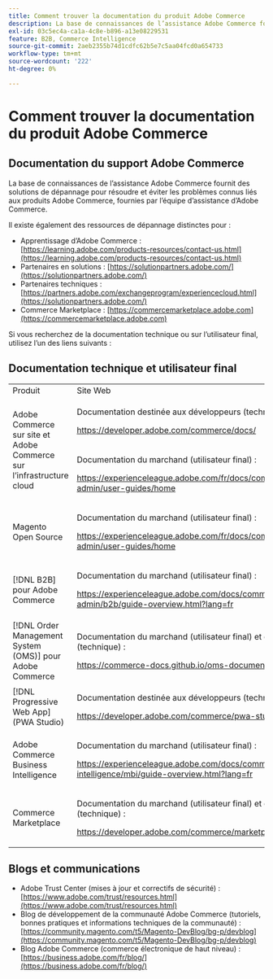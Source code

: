 ```yaml
---
title: Comment trouver la documentation du produit Adobe Commerce
description: La base de connaissances de l’assistance Adobe Commerce fournit des solutions de dépannage pour résoudre et éviter les problèmes connus liés aux produits Adobe Commerce, fournies par l’équipe d’assistance d’Adobe Commerce.
exl-id: 03c5ec4a-ca1a-4c8e-b896-a13e08229531
feature: B2B, Commerce Intelligence
source-git-commit: 2aeb2355b74d1cdfc62b5e7c5aa04fcd0a654733
workflow-type: tm+mt
source-wordcount: '222'
ht-degree: 0%

---
```


# Comment trouver la documentation du produit Adobe Commerce

## Documentation du support Adobe Commerce

La base de connaissances de l’assistance Adobe Commerce fournit des solutions de dépannage pour résoudre et éviter les problèmes connus liés aux produits Adobe Commerce, fournies par l’équipe d’assistance d’Adobe Commerce.

Il existe également des ressources de dépannage distinctes pour :

* Apprentissage d’Adobe Commerce : [https://learning.adobe.com/products-resources/contact-us.html](https://learning.adobe.com/products-resources/contact-us.html)
* Partenaires en solutions : [https://solutionpartners.adobe.com/](https://solutionpartners.adobe.com/)
* Partenaires techniques : [https://partners.adobe.com/exchangeprogram/experiencecloud.html](https://solutionpartners.adobe.com/)
* Commerce Marketplace : [https://commercemarketplace.adobe.com](https://commercemarketplace.adobe.com)

Si vous recherchez de la documentation technique ou sur l’utilisateur final, utilisez l’un des liens suivants :

## Documentation technique et utilisateur final

<table>
<tbody>
<tr>
<td>Produit</td>
<td>Site Web</td>
</tr>
<tr>
<td rowspan="2">Adobe Commerce sur site et
Adobe Commerce sur l’infrastructure cloud</td>
<td>
<p>Documentation destinée aux développeurs (technique) :</p>
<p><a href="https://developer.adobe.com/commerce/docs/">https://developer.adobe.com/commerce/docs/</a></p>
</td>
</tr>
<tr>
<td>
<p>Documentation du marchand (utilisateur final) :</p>
<p><a href="https://experienceleague.adobe.com/fr/docs/commerce-admin/user-guides/home">https://experienceleague.adobe.com/fr/docs/commerce-admin/user-guides/home</a></p>
</td>
</tr>
<tr>
<td>
<p>Magento Open Source</p>
<p> </p>
</td>
<td>
<p>Documentation du marchand (utilisateur final) :</p>
<p><a href="https://experienceleague.adobe.com/fr/docs/commerce-admin/user-guides/home">https://experienceleague.adobe.com/fr/docs/commerce-admin/user-guides/home</a></p>
</td>
</tr>
<tr>
<td>
<p>[!DNL B2B] pour Adobe Commerce</p>
<p> </p>
</td>
<td>
<p>Documentation du marchand (utilisateur final) :</p>
<p><a href="https://experienceleague.adobe.com/docs/commerce-admin/b2b/guide-overview.html?lang=fr">https://experienceleague.adobe.com/docs/commerce-admin/b2b/guide-overview.html?lang=fr</a></p>
</td>
</tr>
<tr>
<td>[!DNL Order Management System (OMS)] pour Adobe Commerce</td>
<td>
<p>Documentation du marchand (utilisateur final) et du développeur (technique) :</p>
<p><a href="https://commerce-docs.github.io/oms-documentation-archive/">https://commerce-docs.github.io/oms-documentation-archive/</a></p>
</td>
</tr>
<tr>
<td>[!DNL Progressive Web App] (PWA Studio)</td>
<td>
<p>Documentation destinée aux développeurs (technique) :</p>
<p><a href="https://developer.adobe.com/commerce/pwa-studio/">https://developer.adobe.com/commerce/pwa-studio/</a></p>
</td>
</tr>
<tr>
<td>Adobe Commerce Business Intelligence</td>
<td>
<p>Documentation du marchand (utilisateur final) :</p>
<p><a href="https://experienceleague.adobe.com/docs/commerce-business-intelligence/mbi/guide-overview.html?lang=fr">https://experienceleague.adobe.com/docs/commerce-business-intelligence/mbi/guide-overview.html?lang=fr</a></p>
</td>
</tr>
<tr>
<td>Commerce Marketplace</td>
<td>
<p>Documentation du marchand (utilisateur final) et du développeur (technique) :</p>
<p><a href="https://developer.adobe.com/commerce/marketplace/guides/sellers/">https://developer.adobe.com/commerce/marketplace/guides/sellers/</a></p>
</td>
</tr>
</tbody>
</table>


## Blogs et communications

* Adobe Trust Center (mises à jour et correctifs de sécurité) : [https://www.adobe.com/trust/resources.html](https://www.adobe.com/trust/resources.html)
* Blog de développement de la communauté Adobe Commerce (tutoriels, bonnes pratiques et informations techniques de la communauté) : [https://community.magento.com/t5/Magento-DevBlog/bg-p/devblog](https://community.magento.com/t5/Magento-DevBlog/bg-p/devblog)
* Blog Adobe Commerce (commerce électronique de haut niveau) :[https://business.adobe.com/fr/blog/](https://business.adobe.com/fr/blog/)

